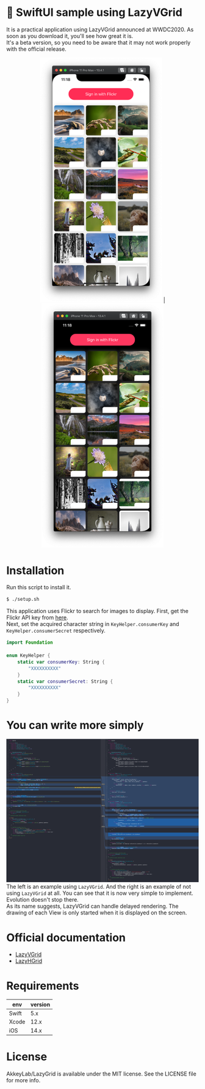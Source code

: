 #  SwiftUI sample using LazyVGrid
It is a practical application using LazyVGrid announced at WWDC2020. As soon as you download it, you'll see how great it is.  
It's a beta version, so you need to be aware that it may not work properly with the official release.

<div align="center">
    <img src="https://github.com/AkkeyLab/LazyGrid/blob/master/sample1.png?raw=true" width="320"/> | <img src="https://github.com/AkkeyLab/LazyGrid/blob/master/sample2.png?raw=true" width="320"/>
</div>

# Installation
Run this script to install it.
```sh
$ ./setup.sh
```

This application uses Flickr to search for images to display. First, get the Flickr API key from [here](https://www.flickr.com/services/api/).  
Next, set the acquired character string in `KeyHelper.consumerKey` and `KeyHelper.consumerSecret` respectively.
```swift
import Foundation

enum KeyHelper {
    static var consumerKey: String {
        "XXXXXXXXXX"
    }
    static var consumerSecret: String {
        "XXXXXXXXXX"
    }
}
```

# You can write more simply
![code_comparison](code_comparison.png)
The left is an example using `LazyVGrid`. And the right is an example of not using `LazyVGrid` at all. You can see that it is now very simple to implement.  
Evolution doesn't stop there.  
As its name suggests, LazyVGrid can handle delayed rendering. The drawing of each View is only started when it is displayed on the screen.

# Official documentation
- [LazyVGrid](https://developer.apple.com/documentation/swiftui/lazyvgrid)
- [LazyHGrid](https://developer.apple.com/documentation/swiftui/lazyhgrid)

# Requirements
|env  |version |
|---    |---   |
|Swift  |5.x   |
|Xcode  |12.x  |
|iOS    |14.x  |

# License
AkkeyLab/LazyGrid is available under the MIT license. See the LICENSE file for more info.
